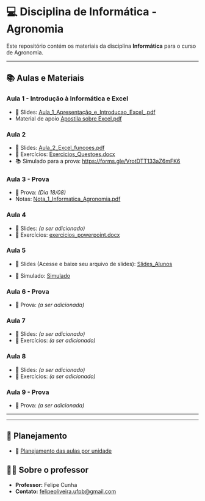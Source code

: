 # 💻 Disciplina de Informática - Agronomia

Este repositório contém os materiais da disciplina **Informática** para o curso de Agronomia.
 
---

## 📚 Aulas e Materiais

### Aula 1 - Introdução à Informática e Excel
- 📎 Slides: [Aula_1_Apresentação_e_Introducao_Excel_.pdf](Aula_1_Apresentação_e_Introducao_Excel_.pdf)
- Material de apoio [Apostila sobre Excel.pdf](ApostilaExcel.pdf)

### Aula 2
- 📎 Slides: [Aula_2_Excel_funcoes.pdf](Aula_2_Excel_funcoes.pdf)
- 📎 Exercícios: [Exercicios_Questoes.docx](Exercicios_Questoes.docx)
- 📚 Simulado para a prova: <https://forms.gle/VrotDTT133aZ6mFK6>

### Aula 3 - Prova
- 📎 Prova: *(Dia 18/08)*
- Notas:  [Nota_1_Informatica_Agronomia.pdf](Nota_1_Informatica_Agronomia.pdf)

### Aula 4
- 📎 Slides: *(a ser adicionado)*
- 📎 Exercícios: [exercicios_powerpoint.docx](exercicios_powerpoint.docx)

### Aula 5
- 📎 Slides (Acesse e baixe seu arquivo de slides): [Slides_Alunos]()

- 📎 Simulado: [Simulado](https://forms.gle/h4iLKM37ftkut2gDA)

### Aula 6 - Prova
- 📎 Prova: *(a ser adicionada)*

### Aula 7
- 📎 Slides: *(a ser adicionado)*
- 📎 Exercícios: *(a ser adicionado)*

### Aula 8
- 📎 Slides: *(a ser adicionado)*
- 📎 Exercícios: *(a ser adicionado)*

### Aula 9 - Prova
- 📎 Prova: *(a ser adicionada)*

---
---

## 📅 Planejamento
- 📎 [Planejamento das aulas por unidade](Planejamento%20Agronomia.pdf)

## 👨‍🏫 Sobre o professor
- **Professor:** Felipe Cunha  
- **Contato:** felipeoliveira.ufpb@gmail.com

